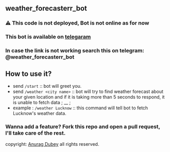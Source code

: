 ## weather_forecasterr_bot

### ⚠️ This code is not deployed, Bot is not online as for now 

### This bot is available on [telegaram](https://t.me/weather_forecasterr_bot)

### In case the link is not working search this on telegram: @weather_forecasterr_bot

## How to use it?

- send `/start` :: bot will greet you.
- send `/weather <city name>` :: bot will try to find weather forecast about your given location and if it is taking more than 5 seconds to respond, it is unable to fetch data ; __ ;
- example : `/weather Lucknow` :: this command will tell bot to fetch Lucknow's weather data.

### Wanna add a feature? Fork this repo and open a pull request, I'll take care of the rest.

copyright: [Anurag Dubey](https://github.com/Anuragd275) all rights reserved.
